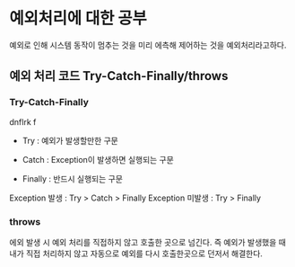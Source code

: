 # 예외처리에 대한 공부

예외로 인해 시스템 동작이 멈추는 것을 미리 에측해 제어하는 것을 예외처리라고하다. 


<h2>예외 처리 코드 Try-Catch-Finally/throws</h2>

<h3>Try-Catch-Finally</h3>
dnflrk f

*  Try : 예외가 발생할만한 구문

*  Catch : Exception이 발생하면 실행되는 구문

*  Finally : 반드시 실행되는 구문

Exception 발생 : Try > Catch > Finally
Exception 미발생 : Try > Finally

<h3> throws </h3>
에외 발생 시 예외 처리를 직접하지 않고 호출한 곳으로 넘긴다. 즉 예외가 발생했을 때 내가 직접 처리하지 않고 자동으로 예외를 다시 호출한곳으로 던저서 해결한다.
